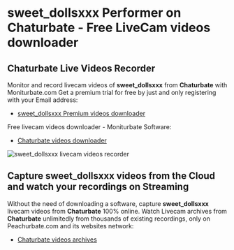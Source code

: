 # sweet_dollsxxx Performer on Chaturbate - Free LiveCam videos downloader

## Chaturbate Live Videos Recorder

Monitor and record livecam videos of **sweet_dollsxxx** from **Chaturbate** with Moniturbate.com
Get a premium trial for free by just and only registering with your Email address:
* [sweet_dollsxxx Premium videos downloader](https://moniturbate.com/request-demo-licence-key.html)

Free livecam videos downloader - Moniturbate Software:
* [Chaturbate videos downloader](https://moniturbate.com/moniturbate-download-software.html)

![sweet_dollsxxx livecam videos recorder](https://peachurnet.com/templates/moniturbate-software.png)


## Capture sweet_dollsxxx videos from the Cloud and watch your recordings on Streaming

Without the need of downloading a software, capture **sweet_dollsxxx** livecam videos from **Chaturbate** 100% online.
Watch Livecam archives from **Chaturbate** unlimitedly from thousands of existing recordings, only on Peachurbate.com and its websites network:
* [Chaturbate videos archives](https://peachurnet.com/)